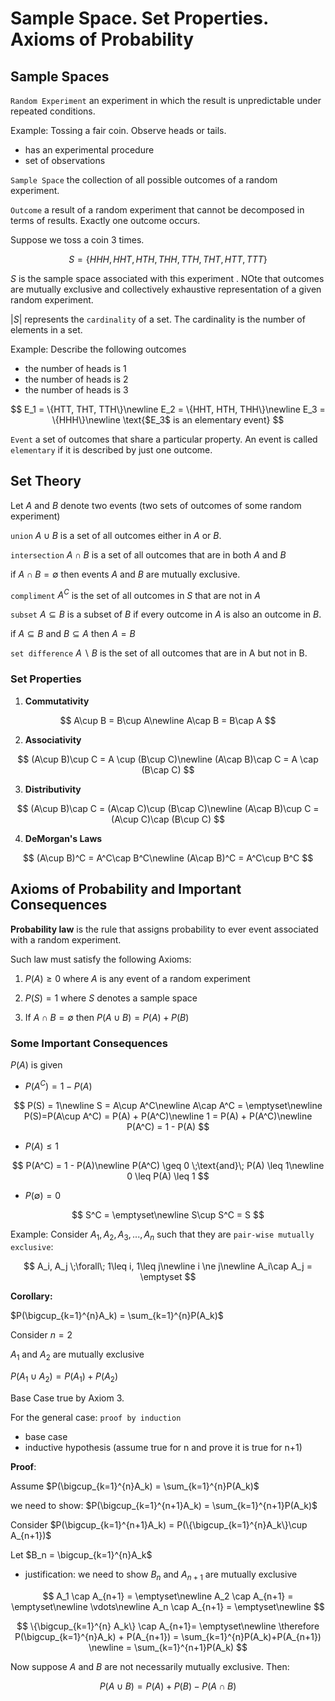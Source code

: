 # Sample Space. Set Properties. Axioms of Probability

## Sample Spaces

`Random Experiment` an experiment in which the result is unpredictable under repeated conditions.

Example: Tossing a fair coin. Observe heads or tails.

* has an experimental procedure
* set of observations

`Sample Space` the collection of all possible outcomes of a random experiment.

`Outcome` a result of a random experiment that cannot be decomposed in terms of results. Exactly one outcome occurs.

Suppose we toss a coin 3 times.

$$S = \{HHH, HHT, HTH, THH, TTH, THT, HTT, TTT\}$$

$S$ is the sample space associated with this experiment . NOte that outcomes are mutually exclusive and collectively exhaustive representation of a given random experiment.

$|S|$ represents the `cardinality` of a set. The cardinality is the number of elements in a set.

Example: Describe the following outcomes

* the number of heads is 1
* the number of heads is 2
* the number of heads is 3

$$
E_1 = \{HTT, THT, TTH\}\newline
E_2 = \{HHT, HTH, THH\}\newline
E_3 = \{HHH\}\newline
 \text{$E_3$ is an elementary event}
$$

`Event` a set of outcomes that share a particular property. An event is called `elementary` if it is described by just one outcome.

## Set Theory

Let $A$ and $B$ denote two events (two sets of outcomes of some random experiment)

`union` $A\cup B$ is a set of all outcomes either in $A$ or $B$.

`intersection` $A\cap B$ is a set of all outcomes that are in both $A$ and $B$

if $A\cap B = \emptyset$ then events $A$ and $B$ are mutually exclusive.

`compliment` $A^C$ is the set of all outcomes in $S$ that are not in $A$

`subset` $A\subseteq B$ is a subset of $B$ if every outcome in $A$ is also an outcome in $B$.

if $A\subseteq B$ and $B\subseteq A$ then $A=B$

`set difference` $A\backslash B$ is the set of all outcomes that are in A but not in B.

### Set Properties

1. **Commutativity**

$$
A\cup B = B\cup A\newline
A\cap B = B\cap A
$$

2. **Associativity**

$$
(A\cup B)\cup C = A \cup (B\cup C)\newline
(A\cap B)\cap C = A \cap (B\cap C)
$$

3. **Distributivity**

$$
(A\cup B)\cap C = (A\cap C)\cup (B\cap C)\newline
(A\cap B)\cup C = (A\cup C)\cap (B\cup C)
$$

4. **DeMorgan's Laws**

$$
(A\cup B)^C = A^C\cap B^C\newline
(A\cap B)^C = A^C\cup B^C
$$

## Axioms of Probability and Important Consequences

**Probability law** is the rule that assigns probability to ever event associated with a random experiment.

Such law must satisfy the following Axioms:

1. $P(A) \geq 0$ where $A$ is any event of a random experiment

2. $P(S) = 1$ where $S$ denotes a sample space

3. If $A\cap B = \emptyset$ then $P(A\cup B) = P(A) + P(B)$

### Some Important Consequences

$P(A)$ is given
* $P(A^C) = 1 - P(A)$

$$
P(S) = 1\newline
S = A\cup A^C\newline
A\cap A^C = \emptyset\newline
P(S)=P(A\cup A^C) = P(A) + P(A^C)\newline
1 = P(A) + P(A^C)\newline
P(A^C) = 1 - P(A)
$$

* $P(A) \leq 1$

$$
P(A^C) = 1 - P(A)\newline
P(A^C) \geq 0 \;\text{and}\; P(A) \leq 1\newline
0 \leq P(A) \leq 1
$$

* $P(\emptyset) = 0$

$$
S^C = \emptyset\newline
S\cup S^C = S
$$

Example: Consider $A_1, A_2, A_3,...,A_n$ such that they are `pair-wise mutually exclusive`:

$$ A_i, A_j \;\forall\; 1\leq i, 1\leq j\newline
i \ne j\newline
A_i\cap A_j = \emptyset
$$

**Corollary:**

$P(\bigcup_{k=1}^{n}A_k) = \sum_{k=1}^{n}P(A_k)$

Consider $n=2$

$A_1$ and $A_2$ are mutually exclusive

$P(A_1 \cup A_2) = P(A_1) + P(A_2)$

Base Case true by Axiom 3.

For the general case: `proof by induction`

* base case
* inductive hypothesis (assume true for n and prove it is true for n+1)

**Proof**:

Assume $P(\bigcup_{k=1}^{n}A_k) = \sum_{k=1}^{n}P(A_k)$

we need to show: $P(\bigcup_{k=1}^{n+1}A_k) = \sum_{k=1}^{n+1}P(A_k)$

Consider $P(\bigcup_{k=1}^{n+1}A_k) = P(\{\bigcup_{k=1}^{n}A_k\}\cup A_{n+1})$

Let $B_n = \bigcup_{k=1}^{n}A_k$

* justification: we need to show $B_n$ and $A_{n+1}$ are mutually exclusive

$$
A_1 \cap A_{n+1} = \emptyset\newline
A_2 \cap A_{n+1} = \emptyset\newline
\vdots\newline
A_n \cap A_{n+1} = \emptyset\newline
$$

$$
\{\bigcup_{k=1}^{n} A_k\} \cap A_{n+1}= \emptyset\newline
\therefore P(\bigcup_{k=1}^{n}A_k) + P(A_{n+1}) = \sum_{k=1}^{n}P(A_k)+P(A_{n+1}) \newline
=  \sum_{k=1}^{n+1}P(A_k)
$$

Now suppose $A$ and $B$ are not necessarily mutually exclusive. Then:

$$
P(A\cup B) = P(A) + P(B) - P(A\cap B)
$$
